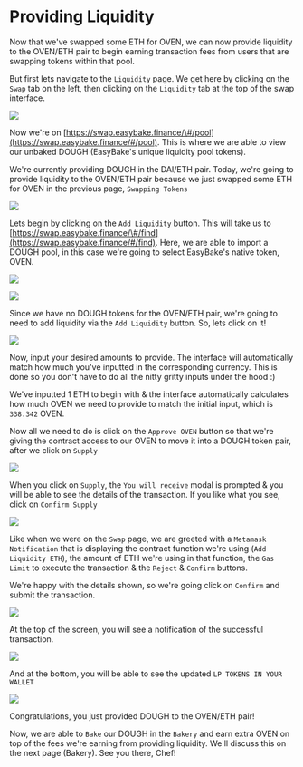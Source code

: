 # Providing Liquidity

Now that we've swapped some ETH for OVEN, we can now provide liquidity to the OVEN/ETH pair to begin earning transaction fees from users that are swapping tokens within that pool.   
  
But first lets navigate to the `Liquidity` page. We get here by clicking on the `Swap` tab on the left, then clicking on the `Liquidity` tab at the top of the swap interface. 

![](../../.gitbook/assets/image%20%2813%29.png)

Now we're on [https://swap.easybake.finance/\#/pool](https://swap.easybake.finance/#/pool). This is where we are able to view our unbaked DOUGH \(EasyBake's unique liquidity pool tokens\).   
  
We're currently providing DOUGH in the DAI/ETH pair. Today, we're going to provide liquidity to the OVEN/ETH pair because we just swapped some ETH for OVEN in the previous page, `Swapping Tokens`

![](../../.gitbook/assets/image%20%2821%29.png)

Lets begin by clicking on the `Add Liquidity` button. This will take us to [https://swap.easybake.finance/\#/find](https://swap.easybake.finance/#/find). Here, we are able to import a DOUGH pool, in this case we're going to select EasyBake's native token, OVEN.

![](../../.gitbook/assets/image%20%2827%29.png)

![](../../.gitbook/assets/image%20%2811%29.png)

Since we have no DOUGH tokens for the OVEN/ETH pair, we're going to need to add liquidity via the `Add Liquidity` button. So, lets click on it!

![](../../.gitbook/assets/image%20%2830%29.png)

Now, input your desired amounts to provide. The interface will automatically match how much you've inputted in the corresponding currency. This is done so you don't have to do all the nitty gritty inputs under the hood :\)   
  
We've inputted 1 ETH to begin with & the interface automatically calculates how much OVEN we need to provide to match the initial input, which is `338.342` OVEN.   
  
Now all we need to do is click on the `Approve OVEN` button so that we're giving the contract access to our OVEN to move it into a DOUGH token pair, after we click on `Supply`

![](../../.gitbook/assets/image%20%2822%29.png)

When you click on `Supply`, the `You will receive` modal is prompted & you will be able to see the details of the transaction. If you like what you see, click on `Confirm Supply`

![](../../.gitbook/assets/image%20%2820%29.png)

Like when we were on the `Swap` page, we are greeted with a `Metamask Notification` that is displaying the contract function we're using \(`Add Liquidity ETH`\), the amount of ETH we're using in that function, the `Gas Limit` to execute the transaction & the `Reject` & `Confirm` buttons.   
  
We're happy with the details shown, so we're going click on `Confirm` and submit the transaction.

![](../../.gitbook/assets/image%20%2810%29.png)

At the top of the screen, you will see a notification of the successful transaction.

![](../../.gitbook/assets/image%20%2817%29.png)

And at the bottom, you will be able to see the updated `LP TOKENS IN YOUR WALLET`

![](../../.gitbook/assets/image%20%2825%29.png)

Congratulations, you just provided DOUGH to the OVEN/ETH pair!   
  
Now, we are able to `Bake` our DOUGH in the `Bakery` and earn extra OVEN on top of the fees we're earning from providing liquidity. We'll discuss this on the next page \(Bakery\). See you there, Chef!


